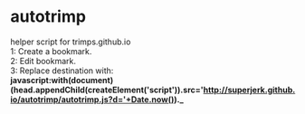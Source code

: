 # autotrimp
helper script for trimps.github.io<br>
1: Create a bookmark.<br>
2: Edit bookmark.<br>
3: Replace destination with:<br><b>
javascript:with(document)(head.appendChild(createElement('script')).src='http://superjerk.github.io/autotrimp/autotrimp.js?d='+Date.now())._</b><br>
